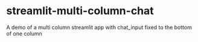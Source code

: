 # streamlit-multi-column-chat
A demo of a multi column streamlit app with chat_input fixed to the bottom of one column

